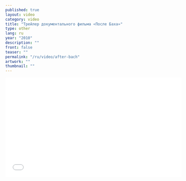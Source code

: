 ```yaml
---
published: true
layout: video
category: video
title: "Трейлер документального фильма «После Баха»"
type: other
lang: ru
year: "2010"
description: ""
front: false
teaser: ""
permalink: "/ru/video/after-bach"
artwork: ""
thumbnail: ""
---
```


<iframe width="560" height="315" src="//www.youtube.com/embed/aWHMwhzRfFk" frameborder="0" allowfullscreen></iframe>
